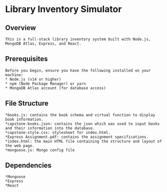 # Library Inventory Simulator 
## Overview
    This is a full-stack library inventory system built with Node.js, MongoDB Atlas, Express, and React.

## Prerequisites
    Before you begin, ensure you have the following installed on your machine:
    * Node.js (v14 or higher)
    * npm (Node Package Manager) or yarn
    * MongoDB Atlas account (for database access)

## File Structure
    *books.js: contains the book schema and virtual function to display book information. 
    *capstone-books.json: contains the json which was used to input books and their information into the database. 
    *capstone-style.css: stylesheet for index.html. 
    *Express Assignment.pdf: contains the assignment specifications. 
    *index.html: the main HTML file containing the structure and layout of the web page.
    *mongoose.js: Mongo config file 
## Dependencies 
    *Mongoose
    *Express
    *React



